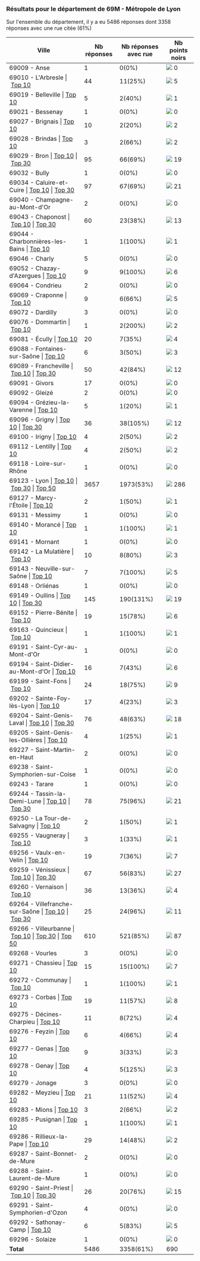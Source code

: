 ### Résultats pour le département de 69M - Métropole de Lyon

Sur l'ensemble du département, il y a eu 5486 réponses dont 3358 réponses avec une rue citée (61%)

| Ville | Nb réponses | Nb réponses avec rue | Nb points noirs |
|-------------|-------------|----------------------|-----------------|
|69009 - Anse|1|0(0%)|<img src="../../img/bar_0.gif" />&nbsp;0|
|69010 - L'Arbresle&nbsp;&#124;&nbsp;<a href='69010 - L_Arbresle_top5.md'>Top 10</a>|44|11(25%)|<img src="../../img/bar_0.gif" />&nbsp;5|
|69019 - Belleville&nbsp;&#124;&nbsp;<a href='69019 - Belleville_top1.md'>Top 10</a>|5|2(40%)|<img src="../../img/bar_0.gif" />&nbsp;1|
|69021 - Bessenay|1|0(0%)|<img src="../../img/bar_0.gif" />&nbsp;0|
|69027 - Brignais&nbsp;&#124;&nbsp;<a href='69027 - Brignais_top2.md'>Top 10</a>|10|2(20%)|<img src="../../img/bar_0.gif" />&nbsp;2|
|69028 - Brindas&nbsp;&#124;&nbsp;<a href='69028 - Brindas_top2.md'>Top 10</a>|3|2(66%)|<img src="../../img/bar_0.gif" />&nbsp;2|
|69029 - Bron&nbsp;&#124;&nbsp;<a href='69029 - Bron_top10.md'>Top 10</a>&nbsp;&#124;&nbsp;<a href='69029 - Bron_top19.md'>Top 30</a>|95|66(69%)|<img src="../../img/bar_2.gif" />&nbsp;19|
|69032 - Bully|1|0(0%)|<img src="../../img/bar_0.gif" />&nbsp;0|
|69034 - Caluire-et-Cuire&nbsp;&#124;&nbsp;<a href='69034 - Caluire-et-Cuire_top10.md'>Top 10</a>&nbsp;&#124;&nbsp;<a href='69034 - Caluire-et-Cuire_top21.md'>Top 30</a>|97|67(69%)|<img src="../../img/bar_3.gif" />&nbsp;21|
|69040 - Champagne-au-Mont-d'Or|2|0(0%)|<img src="../../img/bar_0.gif" />&nbsp;0|
|69043 - Chaponost&nbsp;&#124;&nbsp;<a href='69043 - Chaponost_top10.md'>Top 10</a>&nbsp;&#124;&nbsp;<a href='69043 - Chaponost_top13.md'>Top 30</a>|60|23(38%)|<img src="../../img/bar_1.gif" />&nbsp;13|
|69044 - Charbonnières-les-Bains&nbsp;&#124;&nbsp;<a href='69044 - Charbonnières-les-Bains_top1.md'>Top 10</a>|1|1(100%)|<img src="../../img/bar_0.gif" />&nbsp;1|
|69046 - Charly|5|0(0%)|<img src="../../img/bar_0.gif" />&nbsp;0|
|69052 - Chazay-d'Azergues&nbsp;&#124;&nbsp;<a href='69052 - Chazay-d_Azergues_top6.md'>Top 10</a>|9|9(100%)|<img src="../../img/bar_0.gif" />&nbsp;6|
|69064 - Condrieu|2|0(0%)|<img src="../../img/bar_0.gif" />&nbsp;0|
|69069 - Craponne&nbsp;&#124;&nbsp;<a href='69069 - Craponne_top5.md'>Top 10</a>|9|6(66%)|<img src="../../img/bar_0.gif" />&nbsp;5|
|69072 - Dardilly|3|0(0%)|<img src="../../img/bar_0.gif" />&nbsp;0|
|69076 - Dommartin&nbsp;&#124;&nbsp;<a href='69076 - Dommartin_top2.md'>Top 10</a>|1|2(200%)|<img src="../../img/bar_0.gif" />&nbsp;2|
|69081 - Écully&nbsp;&#124;&nbsp;<a href='69081 - Écully_top4.md'>Top 10</a>|20|7(35%)|<img src="../../img/bar_0.gif" />&nbsp;4|
|69088 - Fontaines-sur-Saône&nbsp;&#124;&nbsp;<a href='69088 - Fontaines-sur-Saône_top3.md'>Top 10</a>|6|3(50%)|<img src="../../img/bar_0.gif" />&nbsp;3|
|69089 - Francheville&nbsp;&#124;&nbsp;<a href='69089 - Francheville_top10.md'>Top 10</a>&nbsp;&#124;&nbsp;<a href='69089 - Francheville_top12.md'>Top 30</a>|50|42(84%)|<img src="../../img/bar_1.gif" />&nbsp;12|
|69091 - Givors|17|0(0%)|<img src="../../img/bar_0.gif" />&nbsp;0|
|69092 - Gleizé|2|0(0%)|<img src="../../img/bar_0.gif" />&nbsp;0|
|69094 - Grézieu-la-Varenne&nbsp;&#124;&nbsp;<a href='69094 - Grézieu-la-Varenne_top1.md'>Top 10</a>|5|1(20%)|<img src="../../img/bar_0.gif" />&nbsp;1|
|69096 - Grigny&nbsp;&#124;&nbsp;<a href='69096 - Grigny_top10.md'>Top 10</a>&nbsp;&#124;&nbsp;<a href='69096 - Grigny_top12.md'>Top 30</a>|36|38(105%)|<img src="../../img/bar_1.gif" />&nbsp;12|
|69100 - Irigny&nbsp;&#124;&nbsp;<a href='69100 - Irigny_top2.md'>Top 10</a>|4|2(50%)|<img src="../../img/bar_0.gif" />&nbsp;2|
|69112 - Lentilly&nbsp;&#124;&nbsp;<a href='69112 - Lentilly_top2.md'>Top 10</a>|4|2(50%)|<img src="../../img/bar_0.gif" />&nbsp;2|
|69118 - Loire-sur-Rhône|1|0(0%)|<img src="../../img/bar_0.gif" />&nbsp;0|
|69123 - Lyon&nbsp;&#124;&nbsp;<a href='69123 - Lyon_top10.md'>Top 10</a>&nbsp;&#124;&nbsp;<a href='69123 - Lyon_top30.md'>Top 30</a>&nbsp;&#124;&nbsp;<a href='69123 - Lyon_top50.md'>Top 50</a>|3657|1973(53%)|<img src="../../img/bar_41.gif" />&nbsp;286|
|69127 - Marcy-l'Étoile&nbsp;&#124;&nbsp;<a href='69127 - Marcy-l_Étoile_top1.md'>Top 10</a>|2|1(50%)|<img src="../../img/bar_0.gif" />&nbsp;1|
|69131 - Messimy|1|0(0%)|<img src="../../img/bar_0.gif" />&nbsp;0|
|69140 - Morancé&nbsp;&#124;&nbsp;<a href='69140 - Morancé_top1.md'>Top 10</a>|1|1(100%)|<img src="../../img/bar_0.gif" />&nbsp;1|
|69141 - Mornant|1|0(0%)|<img src="../../img/bar_0.gif" />&nbsp;0|
|69142 - La Mulatière&nbsp;&#124;&nbsp;<a href='69142 - La Mulatière_top3.md'>Top 10</a>|10|8(80%)|<img src="../../img/bar_0.gif" />&nbsp;3|
|69143 - Neuville-sur-Saône&nbsp;&#124;&nbsp;<a href='69143 - Neuville-sur-Saône_top5.md'>Top 10</a>|7|7(100%)|<img src="../../img/bar_0.gif" />&nbsp;5|
|69148 - Orliénas|1|0(0%)|<img src="../../img/bar_0.gif" />&nbsp;0|
|69149 - Oullins&nbsp;&#124;&nbsp;<a href='69149 - Oullins_top10.md'>Top 10</a>&nbsp;&#124;&nbsp;<a href='69149 - Oullins_top19.md'>Top 30</a>|145|190(131%)|<img src="../../img/bar_2.gif" />&nbsp;19|
|69152 - Pierre-Bénite&nbsp;&#124;&nbsp;<a href='69152 - Pierre-Bénite_top6.md'>Top 10</a>|19|15(78%)|<img src="../../img/bar_0.gif" />&nbsp;6|
|69163 - Quincieux&nbsp;&#124;&nbsp;<a href='69163 - Quincieux_top1.md'>Top 10</a>|1|1(100%)|<img src="../../img/bar_0.gif" />&nbsp;1|
|69191 - Saint-Cyr-au-Mont-d'Or|1|0(0%)|<img src="../../img/bar_0.gif" />&nbsp;0|
|69194 - Saint-Didier-au-Mont-d'Or&nbsp;&#124;&nbsp;<a href='69194 - Saint-Didier-au-Mont-d_Or_top6.md'>Top 10</a>|16|7(43%)|<img src="../../img/bar_0.gif" />&nbsp;6|
|69199 - Saint-Fons&nbsp;&#124;&nbsp;<a href='69199 - Saint-Fons_top9.md'>Top 10</a>|24|18(75%)|<img src="../../img/bar_1.gif" />&nbsp;9|
|69202 - Sainte-Foy-lès-Lyon&nbsp;&#124;&nbsp;<a href='69202 - Sainte-Foy-lès-Lyon_top3.md'>Top 10</a>|17|4(23%)|<img src="../../img/bar_0.gif" />&nbsp;3|
|69204 - Saint-Genis-Laval&nbsp;&#124;&nbsp;<a href='69204 - Saint-Genis-Laval_top10.md'>Top 10</a>&nbsp;&#124;&nbsp;<a href='69204 - Saint-Genis-Laval_top18.md'>Top 30</a>|76|48(63%)|<img src="../../img/bar_2.gif" />&nbsp;18|
|69205 - Saint-Genis-les-Ollières&nbsp;&#124;&nbsp;<a href='69205 - Saint-Genis-les-Ollières_top1.md'>Top 10</a>|4|1(25%)|<img src="../../img/bar_0.gif" />&nbsp;1|
|69227 - Saint-Martin-en-Haut|2|0(0%)|<img src="../../img/bar_0.gif" />&nbsp;0|
|69238 - Saint-Symphorien-sur-Coise|1|0(0%)|<img src="../../img/bar_0.gif" />&nbsp;0|
|69243 - Tarare|1|0(0%)|<img src="../../img/bar_0.gif" />&nbsp;0|
|69244 - Tassin-la-Demi-Lune&nbsp;&#124;&nbsp;<a href='69244 - Tassin-la-Demi-Lune_top10.md'>Top 10</a>&nbsp;&#124;&nbsp;<a href='69244 - Tassin-la-Demi-Lune_top21.md'>Top 30</a>|78|75(96%)|<img src="../../img/bar_3.gif" />&nbsp;21|
|69250 - La Tour-de-Salvagny&nbsp;&#124;&nbsp;<a href='69250 - La Tour-de-Salvagny_top1.md'>Top 10</a>|2|1(50%)|<img src="../../img/bar_0.gif" />&nbsp;1|
|69255 - Vaugneray&nbsp;&#124;&nbsp;<a href='69255 - Vaugneray_top1.md'>Top 10</a>|3|1(33%)|<img src="../../img/bar_0.gif" />&nbsp;1|
|69256 - Vaulx-en-Velin&nbsp;&#124;&nbsp;<a href='69256 - Vaulx-en-Velin_top7.md'>Top 10</a>|19|7(36%)|<img src="../../img/bar_1.gif" />&nbsp;7|
|69259 - Vénissieux&nbsp;&#124;&nbsp;<a href='69259 - Vénissieux_top10.md'>Top 10</a>&nbsp;&#124;&nbsp;<a href='69259 - Vénissieux_top27.md'>Top 30</a>|67|56(83%)|<img src="../../img/bar_3.gif" />&nbsp;27|
|69260 - Vernaison&nbsp;&#124;&nbsp;<a href='69260 - Vernaison_top4.md'>Top 10</a>|36|13(36%)|<img src="../../img/bar_0.gif" />&nbsp;4|
|69264 - Villefranche-sur-Saône&nbsp;&#124;&nbsp;<a href='69264 - Villefranche-sur-Saône_top10.md'>Top 10</a>&nbsp;&#124;&nbsp;<a href='69264 - Villefranche-sur-Saône_top11.md'>Top 30</a>|25|24(96%)|<img src="../../img/bar_1.gif" />&nbsp;11|
|69266 - Villeurbanne&nbsp;&#124;&nbsp;<a href='69266 - Villeurbanne_top10.md'>Top 10</a>&nbsp;&#124;&nbsp;<a href='69266 - Villeurbanne_top30.md'>Top 30</a>&nbsp;&#124;&nbsp;<a href='69266 - Villeurbanne_top50.md'>Top 50</a>|610|521(85%)|<img src="../../img/bar_12.gif" />&nbsp;87|
|69268 - Vourles|3|0(0%)|<img src="../../img/bar_0.gif" />&nbsp;0|
|69271 - Chassieu&nbsp;&#124;&nbsp;<a href='69271 - Chassieu_top7.md'>Top 10</a>|15|15(100%)|<img src="../../img/bar_1.gif" />&nbsp;7|
|69272 - Communay&nbsp;&#124;&nbsp;<a href='69272 - Communay_top1.md'>Top 10</a>|1|1(100%)|<img src="../../img/bar_0.gif" />&nbsp;1|
|69273 - Corbas&nbsp;&#124;&nbsp;<a href='69273 - Corbas_top8.md'>Top 10</a>|19|11(57%)|<img src="../../img/bar_1.gif" />&nbsp;8|
|69275 - Décines-Charpieu&nbsp;&#124;&nbsp;<a href='69275 - Décines-Charpieu_top4.md'>Top 10</a>|11|8(72%)|<img src="../../img/bar_0.gif" />&nbsp;4|
|69276 - Feyzin&nbsp;&#124;&nbsp;<a href='69276 - Feyzin_top4.md'>Top 10</a>|6|4(66%)|<img src="../../img/bar_0.gif" />&nbsp;4|
|69277 - Genas&nbsp;&#124;&nbsp;<a href='69277 - Genas_top3.md'>Top 10</a>|9|3(33%)|<img src="../../img/bar_0.gif" />&nbsp;3|
|69278 - Genay&nbsp;&#124;&nbsp;<a href='69278 - Genay_top3.md'>Top 10</a>|4|5(125%)|<img src="../../img/bar_0.gif" />&nbsp;3|
|69279 - Jonage|3|0(0%)|<img src="../../img/bar_0.gif" />&nbsp;0|
|69282 - Meyzieu&nbsp;&#124;&nbsp;<a href='69282 - Meyzieu_top4.md'>Top 10</a>|21|11(52%)|<img src="../../img/bar_0.gif" />&nbsp;4|
|69283 - Mions&nbsp;&#124;&nbsp;<a href='69283 - Mions_top2.md'>Top 10</a>|3|2(66%)|<img src="../../img/bar_0.gif" />&nbsp;2|
|69285 - Pusignan&nbsp;&#124;&nbsp;<a href='69285 - Pusignan_top1.md'>Top 10</a>|1|1(100%)|<img src="../../img/bar_0.gif" />&nbsp;1|
|69286 - Rillieux-la-Pape&nbsp;&#124;&nbsp;<a href='69286 - Rillieux-la-Pape_top2.md'>Top 10</a>|29|14(48%)|<img src="../../img/bar_0.gif" />&nbsp;2|
|69287 - Saint-Bonnet-de-Mure|2|0(0%)|<img src="../../img/bar_0.gif" />&nbsp;0|
|69288 - Saint-Laurent-de-Mure|1|0(0%)|<img src="../../img/bar_0.gif" />&nbsp;0|
|69290 - Saint-Priest&nbsp;&#124;&nbsp;<a href='69290 - Saint-Priest_top10.md'>Top 10</a>&nbsp;&#124;&nbsp;<a href='69290 - Saint-Priest_top15.md'>Top 30</a>|26|20(76%)|<img src="../../img/bar_2.gif" />&nbsp;15|
|69291 - Saint-Symphorien-d'Ozon|4|0(0%)|<img src="../../img/bar_0.gif" />&nbsp;0|
|69292 - Sathonay-Camp&nbsp;&#124;&nbsp;<a href='69292 - Sathonay-Camp_top5.md'>Top 10</a>|6|5(83%)|<img src="../../img/bar_0.gif" />&nbsp;5|
|69296 - Solaize|1|0(0%)|<img src="../../img/bar_0.gif" />&nbsp;0|
| **Total** |5486|3358(61%)|690|
